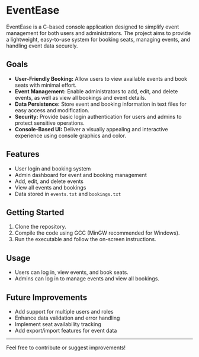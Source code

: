 # EventEase

EventEase is a C-based console application designed to simplify event management for both users and administrators. The project aims to provide a lightweight, easy-to-use system for booking seats, managing events, and handling event data securely.

## Goals

- **User-Friendly Booking:** Allow users to view available events and book seats with minimal effort.
- **Event Management:** Enable administrators to add, edit, and delete events, as well as view all bookings and event details.
- **Data Persistence:** Store event and booking information in text files for easy access and modification.
- **Security:** Provide basic login authentication for users and admins to protect sensitive operations.
- **Console-Based UI:** Deliver a visually appealing and interactive experience using console graphics and color.

## Features

- User login and booking system
- Admin dashboard for event and booking management
- Add, edit, and delete events
- View all events and bookings
- Data stored in `events.txt` and `bookings.txt`

## Getting Started

1. Clone the repository.
2. Compile the code using GCC (MinGW recommended for Windows).
3. Run the executable and follow the on-screen instructions.

## Usage

- Users can log in, view events, and book seats.
- Admins can log in to manage events and view all bookings.

## Future Improvements

- Add support for multiple users and roles
- Enhance data validation and error handling
- Implement seat availability tracking
- Add export/import features for event data

---

Feel free to contribute or suggest improvements!
